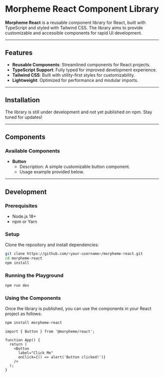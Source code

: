 # Morpheme React Component Library

**Morpheme React** is a reusable component library for React, built with TypeScript and styled with Tailwind CSS. The library aims to provide customizable and accessible components for rapid UI development.

---

## Features

- **Reusable Components**: Streamlined components for React projects.
- **TypeScript Support**: Fully typed for improved development experience.
- **Tailwind CSS**: Built with utility-first styles for customizability.
- **Lightweight**: Optimized for performance and modular imports.

---

## Installation

The library is still under development and not yet published on npm. Stay tuned for updates!

---

## Components

### Available Components

- **Button**
  - Description: A simple customizable button component.
  - Usage example provided below.

---

## Development

### Prerequisites

- Node.js 18+
- npm or Yarn

### Setup

Clone the repository and install dependencies:

```bash
git clone https://github.com/<your-username>/morpheme-react.git
cd morpheme-react
npm install
```

### Running the Playground

```bash
npm run dev
```
### Using the Components

Once the library is published, you can use the components in your React project as follows:

```bash
npm install morpheme-react
```

```tsx
import { Button } from '@morpheme/react';

function App() {
  return (
    <Button
      label="Click Me"
      onClick={() => alert('Button clicked!')}
    />
  );
}
```
